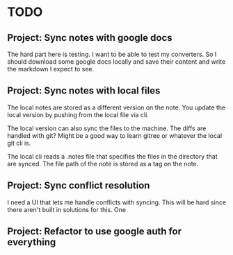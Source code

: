 # TODO

## Project: Sync notes with google docs

The hard part here is testing. I want to be able to test my converters. So I should download some google docs locally and save their content and write the markdown I expect to see.

## Project: Sync notes with local files

The local notes are stored as a different version on the note. You update the local version by pushing from the local file via cli.

The local version can also sync the files to the machine. The diffs are handled with git? Might be a good way to learn gitree or whatever the local git cli is.

The local cli reads a .notes file that specifies the files in the directory that are synced. The file path of the note is stored as a tag on the note.

## Project: Sync conflict resolution

I need a UI that lets me handle conflicts with syncing. This will be hard since there aren't built in solutions for this. One

## Project: Refactor to use google auth for everything
